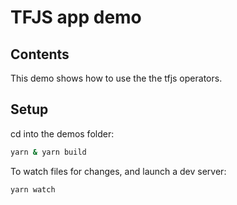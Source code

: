 # TFJS app demo

## Contents

This demo shows how to use the the tfjs operators.

## Setup

cd into the demos folder:
```sh
yarn & yarn build
```

To watch files for changes, and launch a dev server:

```sh
yarn watch
```
